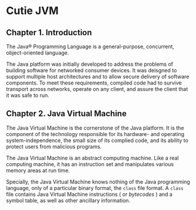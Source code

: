 # Cutie JVM 

## Chapter 1. Introduction 

The Java® Programming Language is a general-purpose, concurrent, object-oriented language. 

The Java platform was initially developed to address the problems of building software for networked consumer devices. It was deisgned to support multiple host architectures and to allow secure delivery of software components. To meet these requirements, compiled code had to survive transport across networks, operate on any client, and assure the client that it was safe to run. 

## Chapter 2. Java Virtual Machine 

The Java Virtual Machine is the cornerstone of the Java platform. It is the component of the technology responsible for its hardware- and operating system-independence, the small size of its complied code, and its ability to protect users from malicious programs. 

The Java Virtual Machine is an abstract computing machine. Like a real computing machine, it has an instruction set and manipulates various memory areas at run time. 

Specially, the Java Virtual Machine knows nothing of the Java programming language, only of a particular binary format, the `class` file format. A `class` file contains Java Virtual Machine instructions ( or *bytecodes* ) and a symbol table, as well as other ancillary information. 

